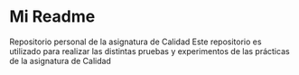 # Mi Readme
Repositorio personal de la asignatura de Calidad
Este repositorio es utilizado para realizar las distintas pruebas y experimentos de las prácticas de la asignatura de Calidad
